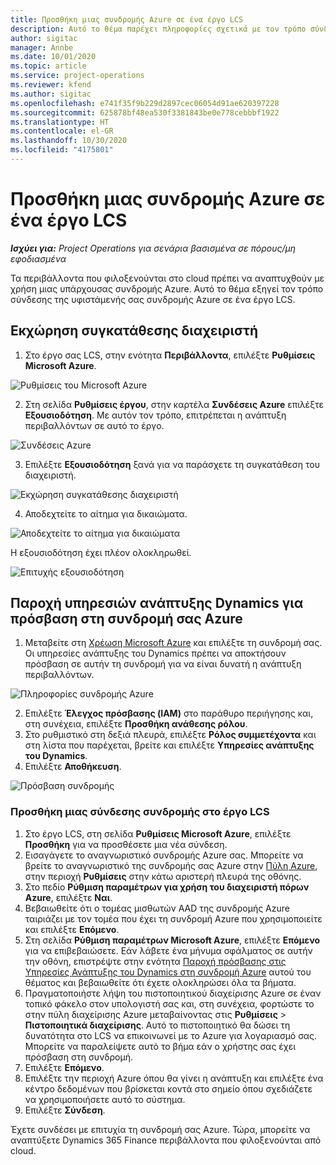 ```yaml
---
title: Προσθήκη μιας συνδρομής Azure σε ένα έργο LCS
description: Αυτό το θέμα παρέχει πληροφορίες σχετικά με τον τρόπο σύνδεσης της συνδρομής σας Azure σε ένα έργο LCS.
author: sigitac
manager: Annbe
ms.date: 10/01/2020
ms.topic: article
ms.service: project-operations
ms.reviewer: kfend
ms.author: sigitac
ms.openlocfilehash: e741f35f9b229d2897cec06054d91ae620397228
ms.sourcegitcommit: 625878bf48ea530f3381843be0e778cebbbf1922
ms.translationtype: HT
ms.contentlocale: el-GR
ms.lasthandoff: 10/30/2020
ms.locfileid: "4175801"
---
```

# <a name="add-an-azure-subscription-to-an-lcs-project"></a>Προσθήκη μιας συνδρομής Azure σε ένα έργο LCS

_**Ισχύει για:** Project Operations για σενάρια βασισμένα σε πόρους/μη εφοδιασμένα_

Τα περιβάλλοντα που φιλοξενούνται στο cloud πρέπει να αναπτυχθούν με χρήση μιας υπάρχουσας συνδρομής Azure. Αυτό το θέμα εξηγεί τον τρόπο σύνδεσης της υφιστάμενής σας συνδρομής Azure σε ένα έργο LCS. 

## <a name="grant-admin-consent"></a>Εκχώρηση συγκατάθεσης διαχειριστή

1. Στο έργο σας LCS, στην ενότητα **Περιβάλλοντα**, επιλέξτε **Ρυθμίσεις Microsoft Azure**.

![Ρυθμίσεις του Microsoft Azure](./media/1MicrosoftAzureSettings.png)

2. Στη σελίδα **Ρυθμίσεις έργου**, στην καρτέλα **Συνδέσεις Azure** επιλέξτε **Εξουσιοδότηση**. Με αυτόν τον τρόπο, επιτρέπεται η ανάπτυξη περιβαλλόντων σε αυτό το έργο.

![Συνδέσεις Azure](./media/2AzureConnectors.png)

3. Επιλέξτε **Εξουσιοδότηση** ξανά για να παράσχετε τη συγκατάθεση του διαχειριστή.

![Εκχώρηση συγκατάθεσης διαχειριστή](./media/3GrantAdminConsent.png)

4. Αποδεχτείτε το αίτημα για δικαιώματα.

![Αποδεχτείτε το αίτημα για δικαιώματα](./media/4AcceptPermissionRequest.png)

Η εξουσιοδότηση έχει πλέον ολοκληρωθεί. 

![Επιτυχής εξουσιοδότηση](./media/5AuthorizationComplete.png)

## <a name="provide-dynamics-deployment-services-access-to-your-azure-subscription"></a><a name="provide"></a>Παροχή υπηρεσιών ανάπτυξης Dynamics για πρόσβαση στη συνδρομή σας Azure

1. Μεταβείτε στη [Χρέωση Microsoft Azure](https://portal.azure.com/#blade/Microsoft\_Azure\_Billing/SubscriptionsBlade) και επιλέξτε τη συνδρομή σας. Οι υπηρεσίες ανάπτυξης του Dynamics πρέπει να αποκτήσουν πρόσβαση σε αυτήν τη συνδρομή για να είναι δυνατή η ανάπτυξη περιβαλλόντων.

![Πληροφορίες συνδρομής Azure](./media/6AzureSubscription.png)

2. Επιλέξτε **Έλεγχος πρόσβασης (IAM)** στο παράθυρο περιήγησης και, στη συνέχεια, επιλέξτε **Προσθήκη ανάθεσης ρόλου**.
3. Στο ρυθμιστικό στη δεξιά πλευρά, επιλέξτε **Ρόλος συμμετέχοντα** και στη λίστα που παρέχεται, βρείτε και επιλέξτε **Υπηρεσίες ανάπτυξης του Dynamics**. 
4. Επιλέξτε **Αποθήκευση**.

![Πρόσβαση συνδρομής](./media/7SubscriptionAccess.png)

### <a name="add-a-subscription-connector-to-an-lcs-project"></a>Προσθήκη μιας σύνδεσης συνδρομής στο έργο LCS

1. Στο έργο LCS, στη σελίδα **Ρυθμίσεις Microsoft Azure**, επιλέξτε **Προσθήκη** για να προσθέσετε μια νέα σύνδεση.
2. Εισαγάγετε το αναγνωριστικό συνδρομής Azure σας. Μπορείτε να βρείτε το αναγνωριστικό της συνδρομής σας Azure στην [Πύλη Azure](https://ms.portal.azure.com/), στην περιοχή **Ρυθμίσεις** στην κάτω αριστερή πλευρά της οθόνης.
3. Στο πεδίο **Ρύθμιση παραμέτρων για χρήση του διαχειριστή πόρων Azure**, επιλέξτε **Ναι**.
4. Βεβαιωθείτε ότι ο τομέας μισθωτών AAD της συνδρομής Azure ταιριάζει με τον τομέα που έχει τη συνδρομή Azure που χρησιμοποιείτε και επιλέξτε **Επόμενο**.
5. Στη σελίδα **Ρύθμιση παραμέτρων Microsoft Azure**, επιλέξτε **Επόμενο** για να επιβεβαιώσετε. Εάν λάβετε ένα μήνυμα σφάλματος σε αυτήν την οθόνη, επιστρέψτε στην ενότητα [Παροχή πρόσβασης στις Υπηρεσίες Ανάπτυξης του Dynamics στη συνδρομή Azure](#provide) αυτού του θέματος και βεβαιωθείτε ότι έχετε ολοκληρώσει όλα τα βήματα.
6. Πραγματοποιήστε λήψη του πιστοποιητικού διαχείρισης Azure σε έναν τοπικό φάκελο στον υπολογιστή σας και, στη συνέχεια, φορτώστε το στην πύλη διαχείρισης Azure μεταβαίνοντας στις **Ρυθμίσεις** > **Πιστοποιητικά διαχείρισης**. Αυτό το πιστοποιητικό θα δώσει τη δυνατότητα στο LCS να επικοινωνεί με το Azure για λογαριασμό σας. Μπορείτε να παραλείψετε αυτό το βήμα εάν ο χρήστης σας έχει πρόσβαση στη συνδρομή.
7. Επιλέξτε **Επόμενο**.
8. Επιλέξτε την περιοχή Azure όπου θα γίνει η ανάπτυξη και επιλέξτε ένα κέντρο δεδομένων που βρίσκεται κοντά στο σημείο όπου σχεδιάζετε να χρησιμοποιήσετε αυτό το σύστημα.
9.  Επιλέξτε **Σύνδεση**.

Έχετε συνδέσει με επιτυχία τη συνδρομή σας Azure. Τώρα, μπορείτε να αναπτύξετε Dynamics 365 Finance περιβάλλοντα που φιλοξενούνται από cloud.


